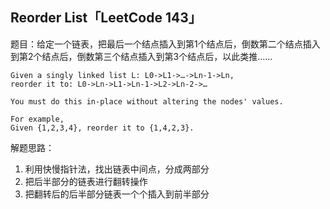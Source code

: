 ## Reorder List「LeetCode 143」

题目：给定一个链表，把最后一个结点插入到第1个结点后，倒数第二个结点插入到第2个结点后，倒数第三个结点插入到第3个结点后，以此类推……

```
Given a singly linked list L: L0->L1->…->Ln-1->Ln,
reorder it to: L0->Ln->L1->Ln-1->L2->Ln-2->…

You must do this in-place without altering the nodes' values.

For example,
Given {1,2,3,4}, reorder it to {1,4,2,3}.
```

解题思路：

1. 利用快慢指针法，找出链表中间点，分成两部分
2. 把后半部分的链表进行翻转操作
3. 把翻转后的后半部分链表一个个插入到前半部分
